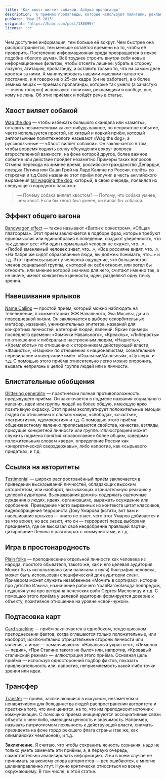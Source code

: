 ```yaml
---
title: 'Как хвост виляет собакой. Азбука пропаганды'
description: 'О приёмах пропаганды, которые используют политики, рекламщики и вообще, все, кому не лень'
pubDate: 'May 25 2013'
original: 'https://habr.com/post/180899/'
license: 'cc'
---
```


Чем доступнее информация, тем больше её вокруг. Чем быстрее она распространяется, тем меньше остаётся времени на то, чтобы её проверить. Постепенно информационная среда превращается в некое подобие «белого шума». Всё труднее строить внутри себя новые информационные фильтры, чтобы отсеять лишнее: убрать в сторону лозунги, агитацию, пропаганду, а оставить только то, что на самом деле кроется за ними. А манипулировать нашими мыслями пытаются постоянно, и я говорю не о 25-ом кадре (он не работает), а о более земных вещах — приёмах пропаганды, которые так умело (а зачастую — очень топорно) используют политики, рекламщики и вообще, все, кому не лень. Об этих приёмах и пойдёт речь в статье.

## Хвост виляет собакой
[Wag the dog](http://www.urbandictionary.com/define.php?term=wag+the+dog) — чтобы избежать большого скандала или «замять», оставить незамеченным какое-нибудь важное, но неприятное событие, часто используется простой, но хитрый и ловкий приём, который англоязычные политтехнологи называют «Wag the dog», а русскоязычные — «Хвост виляет собакой». Он заключается в том, чтобы вовремя поднять волну обсуждения вокруг вопроса второстепенной важности, на фоне которой другое, более важное событие или действие пройдёт незаметно.Примеры таких вопросов: Отмена перехода на зимнее время, российское гражданство Депардье, поездка Путина или Саши Грей на Ладе Калине по России, полёты со стерхами и т.д.Своё название этот приём получил в честь английского выражения [tail wagging the dog](https://en.wiktionary.org/wiki/tail_wagging_the_dog), который, в свою очередь, появился из следующего народного пассажа:

> — Почему собака виляет хвостом?
> — Потому, что собака умнее, чем хвост. Если бы хвост был умнее, он вилял бы собакой.

## Эффект общего вагона
[Bandwagon effect](https://en.wikipedia.org/wiki/Bandwagon_effect) — также называют «Вагон с оркестром», «Общая платформа». Этот приём заключается в подборе фраз, которые требуют единомыслия или единообразия в поведении, создают уверенность, что так делают все: «Ни один нормальный человек не скажет, что...», «Любой вменяемый человек знает, что...», «Все россияне видят, что...», «На Хабре же сидят образованные люди, вы должны понимать, что...» и т.д. Этот приём вызывает у человека ощущение, что большинство членов социальной группы, к которой он себя относит, или хотел бы относить, или мнение которой значимо для него, считают именно так, а не иначе, имеют конкретные ценности, идеи, разделяют одну точку зрения.

## Навешивание ярлыков
[Name Calling](https://en.wikipedia.org/wiki/Name_calling) — простой приём, который можно наблюдать на телевидении, в комментариях ЖЖ Навального, Эха Москвы, да и в повседневной жизни. Он заключается в выборе оскорбительных метафор, названий, уничижительных эпитетов, названий для конкретных личностей, категорий людей, явлений. Яркие примеры последнего времени: «Хомячки Навального», «Креаклы», «Либерасты» по отношению к либерально настроенным людям, «Нашисты», «Кремлеботы» по отношению к сторонникам действующей власти, «Фашисты», «Нацики» по отношению к националистам; сознательное перевирание и коверкание имён: «Овальный/Анальный», «Путлер», и т.д. С помощью этого приёма относительно легко можно опорочить, вызвать неприязнь к целой группе людей или к личности.

## Блистательные обобщения
[Glittering generality](https://en.wikipedia.org/wiki/Glittering_generality) — практически полная противоположность предыдущего приёма. Он заключается в подмене названия социального явления, идеи или группы людей на более общую, имеющую ярко позитивную окраску. Этот приём эксплуатирует положительные эмоции людей по отношению к словам «мир», «свобода», «счастье», «патриотизм», «демократия» и т.д. С помощью этого приёма общеизвестному явлению приписываются свойства, качества, взгляды, присущие конкретной личности или группе. Иллюстрацией может служить подмена понятия «православие» более общим, заведомо положительным словом «вера», определение России как «энергетической сверхдержавы», либо напротив, как «сырьевого придатка», и т.д.

## Ссылка на авторитеты
[Testimonial](https://en.wikipedia.org/wiki/Testimonial) — широко распространённый приём заключается в приведении высказываний личностей, обладающих высоким авторитетом, или наоборот, вызывающих отрицательную реакцию у целевой аудитории. Высказывания должны содержать оценочные суждения о людях, идеях, организациях, выражать осуждение или одобрение. Приведение часто вырванных из контекста цитат классиков, видеообращение террориста Доку Умарова (кстати, вот вам и навешивание ярлыков — никто не знает, чего этот Умаров добивается и за что воюет, но все знают, что он — террорист) перед выборами президента, где он высказал своё неодобрение правящей партии, цитирование Ленина в разговорах с коммунистами, и т.д.

## Игра в простонародность
[Plain folks](https://en.wikipedia.org/wiki/Plain_folks) — преподнесение отдельной личности как человека из народа, простого обывателя, такого же, как и его целевая аудитория. Может быть использована (или написана с нуля) биография человека, может быть использован специфический для аудитории сленг. Примером может служить незабвенное «Мочить в сортирах», истории про детство Ильича, назначение рабочего УралВагонЗавода полпредом, недавняя утка про ветерана чеченских войн Сергея Масленицу и т.д. С помощью этого приёма у целевой аудитории формируется доверие к объекту, позитивное отношение на уровне «свой-чужой».

## Подтасовка карт
[Card stacking](https://en.wikipedia.org/wiki/Card_stacking) — приём заключается в однобоком, тенденциозном преподнесении фактов, когда оглашаются только положительные, или наоборот, исключительно отрицательные стороны личности или явления, а иные — замалчиваются. «Навальный украл лес», «Лимонов — педик», «При Сталине такого не было» или, напротив, «Кровавый сталинский режим» — иллюстрация этого приёма. Основная цель приёма — используя односторонний подбор фактов, показать привлекательность или, напротив, неприемлемость какой-либо точки зрения или идеи.

## Трансфер
[Transfer](https://en.wikipedia.org/wiki/Transfer_(propaganda)) — приём, заключающийся в искусном, незаметном и ненавязчивом для большинства людей распространении авторитета и престижа того, что ими ценится, на то, что им преподносит источник коммуникации. С помощью приёма инициируются ассоциативные связи объекта с чем-либо, имеющим ценность и значимость. Например, называть патриотизмом лояльность к действующей власти, снимать президента на фоне гордо реющего флага страны (так же, как олимпийских чемпионов), и т.д.

**Заключение.** Я считаю, что чтобы сохранить ясность сознания, надо не только уметь замечать эти приёмы, а, в первую очередь, самостоятельно анализировать информацию. И ни в коем случае не принимать за аксиому слова авторитетов — все ошибаются, а многие целенаправленно лгут. Нужно критически относиться ко всему окружающему. В том числе, к этой статье.

